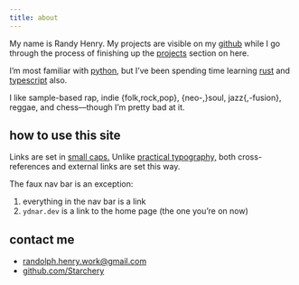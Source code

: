 ```yaml
---
title: about
---
```


My name is Randy Henry.
My projects are visible on my
[github](github.com/Starchery)
while I go through the process of finishing up the
[projects](/projects)
section on here.

I’m most familiar with
[python](https://python.org),
but I’ve been spending time learning
[rust](https://rust-lang.org)
and [typescript](https://www.typescriptlang.org/)
also.

I like
sample-based rap,
indie {folk,rock,pop},
{neo-,}soul,
jazz{,-fusion},
reggae,
and chess&mdash;though I’m pretty bad at it.

## how to use this site

Links are set in [small caps.](/)
Unlike [practical typography,](https://0x0.st/Njj5)
both cross-references and external links are set this way.

The faux nav bar is an exception:

1. everything in the nav bar is a link
2. `ydnar.dev` is a link to the home page
(the one you’re on now)

## contact me

* [randolph.henry.work@gmail.com](mailto:randolph.henry.work@gmail.com)
* [github.com/Starchery](https://github.com/Starchery)

